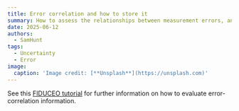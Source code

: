 ```yaml
---
title: Error correlation and how to store it
summary: How to assess the relationships between measurement errors, and store this information?
date: 2025-06-12
authors:
  - SamHunt
tags:
  - Uncertainty
  - Error
image:
  caption: 'Image credit: [**Unsplash**](https://unsplash.com)'
---
```


See this [FIDUCEO tutorial](https://research.reading.ac.uk/fiduceo/archive/tutorials/evaluating-error-correlation/) for further information on how to evaluate error-correlation information. 
